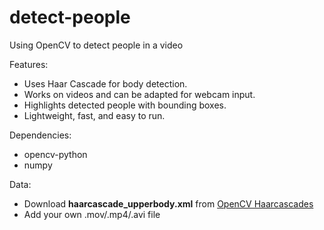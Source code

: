 # detect-people
Using OpenCV to detect people in a video

Features:
- Uses Haar Cascade for body detection.
- Works on videos and can be adapted for webcam input.
- Highlights detected people with bounding boxes.
- Lightweight, fast, and easy to run.

Dependencies:
- opencv-python
- numpy

Data:
- Download **haarcascade_upperbody.xml** from [OpenCV Haarcascades](https://github.com/opencv/opencv/tree/master/data/haarcascades)
- Add your own .mov/.mp4/.avi file
